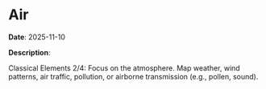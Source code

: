 # Air

**Date**: 2025-11-10

**Description**:

Classical Elements 2/4: Focus on the atmosphere. Map weather, wind patterns, air traffic, pollution, or airborne transmission (e.g., pollen, sound).
